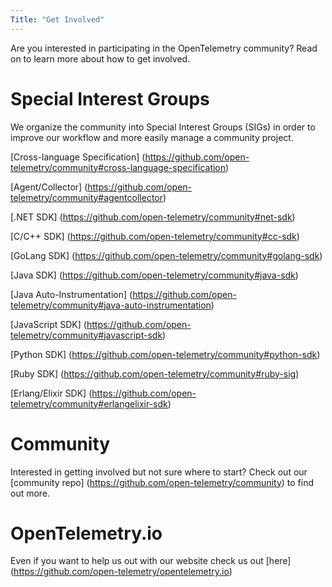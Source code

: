 ```yaml
---
Title: "Get Involved"
---
```


Are you interested in participating in the OpenTelemetry community? Read on to learn more
about how to get involved.

# Special Interest Groups
We organize the community into Special Interest Groups (SIGs) in order to improve our workflow and more easily manage a community project.

[Cross-language Specification] (https://github.com/open-telemetry/community#cross-language-specification)

[Agent/Collector] (https://github.com/open-telemetry/community#agentcollector)

[.NET SDK] (https://github.com/open-telemetry/community#net-sdk)

[C/C++ SDK] (https://github.com/open-telemetry/community#cc-sdk)

[GoLang SDK] (https://github.com/open-telemetry/community#golang-sdk)

[Java SDK] (https://github.com/open-telemetry/community#java-sdk)

[Java Auto-Instrumentation] (https://github.com/open-telemetry/community#java-auto-instrumentation)

[JavaScript SDK] (https://github.com/open-telemetry/community#javascript-sdk)

[Python SDK] (https://github.com/open-telemetry/community#python-sdk)

[Ruby SDK] (https://github.com/open-telemetry/community#ruby-sig)

[Erlang/Elixir SDK] (https://github.com/open-telemetry/community#erlangelixir-sdk)

# Community 
Interested in getting involved but not sure where to start? Check out our [community repo] (https://github.com/open-telemetry/community) to find out more.

# OpenTelemetry.io
Even if you want to help us out with our website check us out  [here] (https://github.com/open-telemetry/opentelemetry.io)